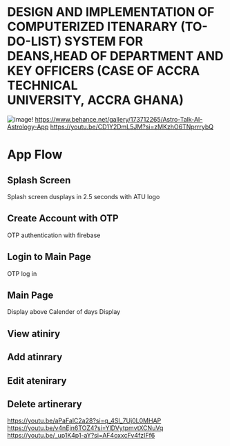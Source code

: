# DESIGN AND IMPLEMENTATION OF COMPUTERIZED ITENARARY (TO-DO-LIST) SYSTEM FOR DEANS,HEAD OF DEPARTMENT AND KEY OFFICERS (CASE OF ACCRA TECHNICAL UNIVERSITY, ACCRA GHANA)

![image](https://github.com/TechWithNate/iteneray/assets/81887567/9752b71c-6f2c-4f2a-a2e1-e89292824754)!
https://www.behance.net/gallery/173712265/Astro-Talk-AI-Astrology-App
https://youtu.be/CD1Y2DmL5JM?si=zMKzhO6TNprrrybQ

# App Flow

## Splash Screen 
Splash screen dusplays in 2.5 seconds with ATU logo
## Create Account with OTP
OTP authentication with firebase

## Login to Main Page 
OTP log in
## Main Page
  Display above Calender of days
  Display 

##  View atiniry 
##  Add atinrary 
##  Edit atenirary 
##  Delete artinerary

https://youtu.be/aPaFalC2a28?si=q_4Sl_7Uj0L0MHAP
https://youtu.be/v4nEjn6TOZ4?si=YlDVytpmvtXCNuVq
https://youtu.be/_up1K4p1-aY?si=AF4oxxcFv4fzIFf6
